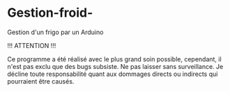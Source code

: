 # Gestion-froid-
Gestion d'un frigo par un Arduino


!!! ATTENTION !!!

Ce programme a été réalisé avec le plus grand soin possible, cependant, il n'est pas exclu que des bugs subsiste.
Ne pas laisser sans surveillance.
Je décline toute responsabilité quant aux dommages directs ou indirects qui pourraient être causés.
